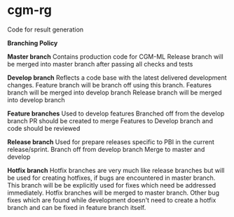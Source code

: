 # cgm-rg
Code for result generation


**Branching Policy**

**Master branch**
    Contains production code for CGM-ML
    Release branch will be merged into master branch after passing all checks and tests

**Develop branch**
    Reflects a code base with the latest delivered development changes.
	Feature branch will be branch off using this branch.
	Features branch will be merged into develop branch
	Release branch will be merged into develop branch

**Feature branches**
    Used to develop features
    Branched off from the develop branch
    PR should be created to merge Features to Develop branch and code should be reviewed

**Release branch**
    Used for prepare releases specific to PBI in the current release/sprint.
	Branch off from develop branch
	Merge to master and develop

**Hotfix branch**
    Hotfix branches are very much like release branches but will be used for creating hotfixes, if bugs are encountered in master branch.
	This branch will be be explicitly used for fixes which need be addressed immediately.
	Hotfix branches will be merged to master branch.
	Other bug fixes which are found while development doesn't need to create a hotfix branch and can be fixed in feature branch itself.